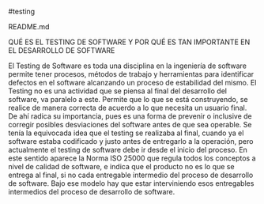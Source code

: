 #testing 

 README.md


QUÉ ES EL TESTING DE SOFTWARE Y POR QUÉ ES TAN IMPORTANTE EN EL DESARROLLO DE SOFTWARE

El Testing de Software es toda una disciplina en la ingeniería de software permite tener procesos, métodos de trabajo y herramientas para identificar defectos en el software alcanzando un proceso de estabilidad del mismo. El Testing no es una actividad que se piensa al final del desarrollo del software, va paralelo a este. Permite que lo que se está construyendo, se realice de manera correcta de acuerdo a lo que necesita un usuario final. De ahí radica su importancia, pues es una forma de prevenir o inclusive de corregir posibles desviaciones del software antes de que sea operable. Se tenía la equivocada idea que el testing se realizaba al final, cuando ya el software estaba codificado y justo antes de entregarlo a la operación, pero actualmente el testing de software debe ir desde el inicio del proceso. En este sentido aparece la Norma ISO 25000 que regula todos los conceptos a nivel de calidad de software, e indica que el producto no es lo que se entrega al final, si no cada entregable intermedio del proceso de desarrollo de software. Bajo ese modelo hay que estar interviniendo esos entregables intermedios del proceso de desarrollo de software.
